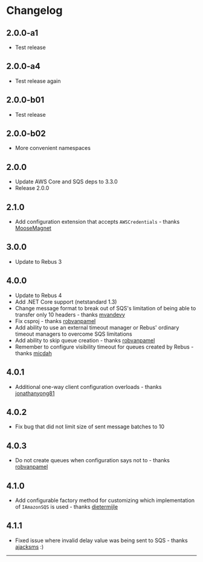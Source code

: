 # Changelog

## 2.0.0-a1

* Test release

## 2.0.0-a4

* Test release again

## 2.0.0-b01

* Test release

## 2.0.0-b02

* More convenient namespaces

## 2.0.0

* Update AWS Core and SQS deps to 3.3.0
* Release 2.0.0

## 2.1.0

* Add configuration extension that accepts `AWSCredentials` - thanks [MooseMagnet]

## 3.0.0

* Update to Rebus 3

## 4.0.0

* Update to Rebus 4
* Add .NET Core support (netstandard 1.3)
* Change message format to break out of SQS's limitation of being able to transfer only 10 headers - thanks [mvandevy]
* Fix csproj - thanks [robvanpamel]
* Add ability to use an external timeout manager or Rebus' ordinary timeout managers to overcome SQS limitations
* Add ability to skip queue creation - thanks [robvanpamel]
* Remember to configure visibility timeout for queues created by Rebus - thanks [micdah]

## 4.0.1

* Additional one-way client configuration overloads - thanks [jonathanyong81]

## 4.0.2

* Fix bug that did not limit size of sent message batches to 10

## 4.0.3

* Do not create queues when configuration says not to - thanks [robvanpamel]

## 4.1.0

* Add configurable factory method for customizing which implementation of `IAmazonSQS` is used - thanks [dietermijle]

## 4.1.1

* Fixed issue where invalid delay value was being sent to SQS - thanks [ajacksms] :)

---

[ajacksms]: https://github.com/ajacksms
[dietermijle]: https://github.com/dietermijle
[jonathanyong81]: https://github.com/jonathanyong81
[micdah]: https://github.com/micdah
[MooseMagnet]: https://github.com/MooseMagnet
[mvandevy]: https://github.com/mvandevy
[robvanpamel]: https://github.com/robvanpamel
